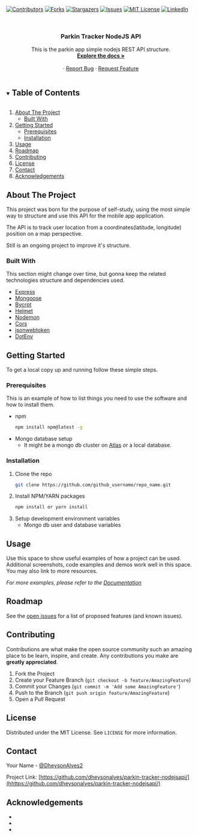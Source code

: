 <!--
*** Thanks for checking out the Best-README-Template. If you have a suggestion
*** that would make this better, please fork the repo and create a pull request
*** or simply open an issue with the tag "enhancement".
*** Thanks again! Now go create something AMAZING! :D
***
***
***
*** To avoid retyping too much info. Do a search and replace for the following:
*** github_username, repo_name, twitter_handle, email, project_title, project_description
-->



<!-- PROJECT SHIELDS -->
<!--
*** I'm using markdown "reference style" links for readability.
*** Reference links are enclosed in brackets [ ] instead of parentheses ( ).
*** See the bottom of this document for the declaration of the reference variables
*** for contributors-url, forks-url, etc. This is an optional, concise syntax you may use.
*** https://www.markdownguide.org/basic-syntax/#reference-style-links
-->
[![Contributors][contributors-shield]][contributors-url]
[![Forks][forks-shield]][forks-url]
[![Stargazers][stars-shield]][stars-url]
[![Issues][issues-shield]][issues-url]
[![MIT License][license-shield]][license-url]
[![LinkedIn][linkedin-shield]][linkedin-url]



<!-- PROJECT LOGO -->
<br />
<p align="center">

  <h3 align="center">Parkin Tracker NodeJS API</h3>

  <p align="center">
    This is the parkin app simple nodejs REST API structure.
    <br />
    <a href="https://github.com/dheysonalves/parkin-tracker-nodejsapi"><strong>Explore the docs »</strong></a>
    <br />
    <br />
    ·
    <a href="https://github.com/dheysonalves/parkin-tracker-nodejsapi/issues">Report Bug</a>
    ·
    <a href="https://github.com/dheysonalves/parkin-tracker-nodejsapi/issues">Request Feature</a>
  </p>
</p>



<!-- TABLE OF CONTENTS -->
<details open="open">
  <summary><h2 style="display: inline-block">Table of Contents</h2></summary>
  <ol>
    <li>
      <a href="#about-the-project">About The Project</a>
      <ul>
        <li><a href="#built-with">Built With</a></li>
      </ul>
    </li>
    <li>
      <a href="#getting-started">Getting Started</a>
      <ul>
        <li><a href="#prerequisites">Prerequisites</a></li>
        <li><a href="#installation">Installation</a></li>
      </ul>
    </li>
    <li><a href="#usage">Usage</a></li>
    <li><a href="#roadmap">Roadmap</a></li>
    <li><a href="#contributing">Contributing</a></li>
    <li><a href="#license">License</a></li>
    <li><a href="#contact">Contact</a></li>
    <li><a href="#acknowledgements">Acknowledgements</a></li>
  </ol>
</details>

<!-- ABOUT THE PROJECT -->
## About The Project

This project was born for the purpose of self-study, using the most simple way to structure and use this API for the mobile app application.

The API is to track user location from a coordinates(latitude, longitude) position on a map perspective.

Still is an ongoing project to improve it's structure.

### Built With

This section might change over time, but gonna keep the related technologies structure and dependencies used.

* [Express](https://expressjs.com)
* [Mongoose](https://mongoosejs.com/)
* [Bycrpt](https://github.com/kelektiv/node.bcrypt.js)
* [Helmet](https://helmetjs.github.io/)
* [Nodemon](https://github.com/remy/nodemon)
* [Cors](https://github.com/expressjs/cors)
* [jsonwebtoken](https://github.com/auth0/node-jsonwebtoken)
* [DotEnv](https://github.com/motdotla/dotenv)

<!-- GETTING STARTED -->
## Getting Started

To get a local copy up and running follow these simple steps.

### Prerequisites

This is an example of how to list things you need to use the software and how to install them.
* npm
  ```sh
  npm install npm@latest -g
  ```
* Mongo database setup
	* It might be a mongo db cluster on [Atlas](https://www.mongodb.com/) or a local database.

### Installation

1. Clone the repo
   ```sh
   git clone https://github.com/github_username/repo_name.git
   ```
2. Install NPM/YARN packages
   ```sh
   npm install or yarn install
   ```
3. Setup development environment variables
	- Mongo db user and database variables



<!-- USAGE EXAMPLES -->
## Usage

Use this space to show useful examples of how a project can be used. Additional screenshots, code examples and demos work well in this space. You may also link to more resources.

_For more examples, please refer to the [Documentation](https://example.com)_



<!-- ROADMAP -->
## Roadmap

See the [open issues](https://github.com/dheysonalves/parkin-tracker-nodejsapi/issues) for a list of proposed features (and known issues).



<!-- CONTRIBUTING -->
## Contributing

Contributions are what make the open source community such an amazing place to be learn, inspire, and create. Any contributions you make are **greatly appreciated**.

1. Fork the Project
2. Create your Feature Branch (`git checkout -b feature/AmazingFeature`)
3. Commit your Changes (`git commit -m 'Add some AmazingFeature'`)
4. Push to the Branch (`git push origin feature/AmazingFeature`)
5. Open a Pull Request

<!-- LICENSE -->
## License

Distributed under the MIT License. See `LICENSE` for more information.

<!-- CONTACT -->
## Contact

Your Name - [@DheysonAlves2](https://twitter.com/DheysonAlves2)

Project Link: [https://github.com/dheysonalves/parkin-tracker-nodejsapi/](hhttps://github.com/dheysonalves/parkin-tracker-nodejsapi/)

<!-- ACKNOWLEDGEMENTS -->
## Acknowledgements

* []()
* []()
* []()

<!-- MARKDOWN LINKS & IMAGES -->
<!-- https://www.markdownguide.org/basic-syntax/#reference-style-links -->
[contributors-shield]: https://img.shields.io/github/contributors/dheysonalves/parkin-tracker-nodejsapi.svg?style=for-the-badge
[contributors-url]: https://github.com/dheysonalves/parkin-tracker-nodejsapi/graphs/contributors
[forks-shield]: https://img.shields.io/github/forks/dheysonalves/parkin-tracker-nodejsapi.svg?style=for-the-badge
[forks-url]: https://github.com/dheysonalves/parkin-tracker-nodejsapi/network/members
[stars-shield]: https://img.shields.io/github/stars/dheysonalves/parkin-tracker-nodejsapi.svg?style=for-the-badge
[stars-url]: https://github.com/dheysonalves/parkin-tracker-nodejsapi/stargazers
[issues-shield]: https://img.shields.io/github/issues/dheysonalves/parkin-tracker-nodejsapi.svg?style=for-the-badge
[issues-url]: https://github.com/dheysonalves/parkin-tracker-nodejsapi/issues
[license-shield]: https://img.shields.io/github/license/dheysonalves/parkin-tracker-nodejsapi.svg?style=for-the-badge
[license-url]: https://github.com/dheysonalves/parkin-tracker-nodejsapi/blob/master/LICENSE.txt
[linkedin-shield]: https://img.shields.io/badge/-LinkedIn-black.svg?style=for-the-badge&logo=linkedin&colorB=555
[linkedin-url]: https://www.linkedin.com/in/dheysonalvess/
